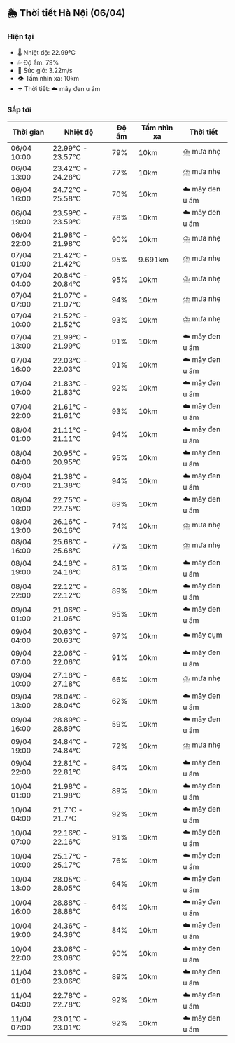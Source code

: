 ## 🌦️ Thời tiết Hà Nội (06/04)

### Hiện tại

- 🌡️ Nhiệt độ: 22.99℃
- 💦 Độ ẩm: 79%
- 💨 Sức gió: 3.22m/s
- 👁️ Tầm nhìn xa: 10km
- ☂️ Thời tiết: ☁️ mây đen u ám

### Sắp tới

| Thời gian | Nhiệt độ | Độ ẩm | Tầm nhìn xa | Thời tiết |
| --- | --- | --- | --- | --- |
| 06/04 10:00 | 22.99℃ - 23.57℃ | 79% | 10km | ⛈️ mưa nhẹ |
| 06/04 13:00 | 23.42℃ - 24.28℃ | 77% | 10km | ⛈️ mưa nhẹ |
| 06/04 16:00 | 24.72℃ - 25.58℃ | 70% | 10km | ☁️ mây đen u ám |
| 06/04 19:00 | 23.59℃ - 23.59℃ | 78% | 10km | ☁️ mây đen u ám |
| 06/04 22:00 | 21.98℃ - 21.98℃ | 90% | 10km | ⛈️ mưa nhẹ |
| 07/04 01:00 | 21.42℃ - 21.42℃ | 95% | 9.691km | ⛈️ mưa nhẹ |
| 07/04 04:00 | 20.84℃ - 20.84℃ | 95% | 10km | ⛈️ mưa nhẹ |
| 07/04 07:00 | 21.07℃ - 21.07℃ | 94% | 10km | ⛈️ mưa nhẹ |
| 07/04 10:00 | 21.52℃ - 21.52℃ | 93% | 10km | ⛈️ mưa nhẹ |
| 07/04 13:00 | 21.99℃ - 21.99℃ | 91% | 10km | ☁️ mây đen u ám |
| 07/04 16:00 | 22.03℃ - 22.03℃ | 91% | 10km | ☁️ mây đen u ám |
| 07/04 19:00 | 21.83℃ - 21.83℃ | 92% | 10km | ☁️ mây đen u ám |
| 07/04 22:00 | 21.61℃ - 21.61℃ | 93% | 10km | ☁️ mây đen u ám |
| 08/04 01:00 | 21.11℃ - 21.11℃ | 94% | 10km | ☁️ mây đen u ám |
| 08/04 04:00 | 20.95℃ - 20.95℃ | 95% | 10km | ☁️ mây đen u ám |
| 08/04 07:00 | 21.38℃ - 21.38℃ | 94% | 10km | ☁️ mây đen u ám |
| 08/04 10:00 | 22.75℃ - 22.75℃ | 89% | 10km | ☁️ mây đen u ám |
| 08/04 13:00 | 26.16℃ - 26.16℃ | 74% | 10km | ⛈️ mưa nhẹ |
| 08/04 16:00 | 25.68℃ - 25.68℃ | 77% | 10km | ⛈️ mưa nhẹ |
| 08/04 19:00 | 24.18℃ - 24.18℃ | 81% | 10km | ☁️ mây đen u ám |
| 08/04 22:00 | 22.12℃ - 22.12℃ | 89% | 10km | ☁️ mây đen u ám |
| 09/04 01:00 | 21.06℃ - 21.06℃ | 95% | 10km | ☁️ mây đen u ám |
| 09/04 04:00 | 20.63℃ - 20.63℃ | 97% | 10km | ☁️ mây cụm |
| 09/04 07:00 | 22.06℃ - 22.06℃ | 91% | 10km | ☁️ mây đen u ám |
| 09/04 10:00 | 27.18℃ - 27.18℃ | 66% | 10km | ⛈️ mưa nhẹ |
| 09/04 13:00 | 28.04℃ - 28.04℃ | 62% | 10km | ☁️ mây đen u ám |
| 09/04 16:00 | 28.89℃ - 28.89℃ | 59% | 10km | ☁️ mây đen u ám |
| 09/04 19:00 | 24.84℃ - 24.84℃ | 72% | 10km | ⛈️ mưa nhẹ |
| 09/04 22:00 | 22.81℃ - 22.81℃ | 84% | 10km | ☁️ mây đen u ám |
| 10/04 01:00 | 21.98℃ - 21.98℃ | 89% | 10km | ☁️ mây đen u ám |
| 10/04 04:00 | 21.7℃ - 21.7℃ | 92% | 10km | ☁️ mây đen u ám |
| 10/04 07:00 | 22.16℃ - 22.16℃ | 91% | 10km | ☁️ mây đen u ám |
| 10/04 10:00 | 25.17℃ - 25.17℃ | 76% | 10km | ☁️ mây đen u ám |
| 10/04 13:00 | 28.05℃ - 28.05℃ | 64% | 10km | ☁️ mây đen u ám |
| 10/04 16:00 | 28.88℃ - 28.88℃ | 64% | 10km | ☁️ mây đen u ám |
| 10/04 19:00 | 24.36℃ - 24.36℃ | 84% | 10km | ☁️ mây đen u ám |
| 10/04 22:00 | 23.06℃ - 23.06℃ | 90% | 10km | ☁️ mây đen u ám |
| 11/04 01:00 | 23.06℃ - 23.06℃ | 89% | 10km | ☁️ mây đen u ám |
| 11/04 04:00 | 22.78℃ - 22.78℃ | 92% | 10km | ☁️ mây đen u ám |
| 11/04 07:00 | 23.01℃ - 23.01℃ | 92% | 10km | ☁️ mây đen u ám |
